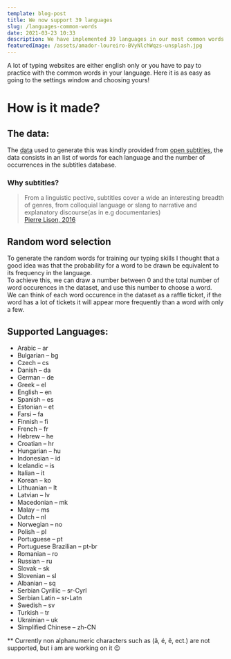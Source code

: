 ```yaml
---
template: blog-post
title: We now support 39 languages
slug: /languages-common-words
date: 2021-03-23 10:33
description: We have implemented 39 languages in our most common words free typing practice
featuredImage: /assets/amador-loureiro-BVyNlchWqzs-unsplash.jpg
---
```


A lot of typing websites are either english only or you have to pay to practice with the common words in your language. Here it is as easy as going to the settings window and choosing yours!  

# How is it made?

## The data:
The [data](https://opus.nlpl.eu/OpenSubtitles2018.php) used to generate this was kindly provided from [open subtitles](https://www.opensubtitles.org), the data consists in an list of words for each language and the number of occurrences in the subtitles database.  

### Why subtitles?

>From a linguistic pective, subtitles cover a wide an interesting breadth of genres, from colloquial language or slang to narrative and explanatory discourse(as in e.g documentaries)  
[Pierre Lison, 2016](http://www.lrec-conf.org/proceedings/lrec2016/pdf/947_Paper.pdf)

## Random word selection

To generate the random words for training our typing skills I thought that a good idea was that the probability for a word to be drawn be equivalent to its frequency in the language.  
To achieve this, we can draw a number between 0 and the total number of word occurences in the dataset, and use this number to choose a word.  
We can think of each word occurence in the dataset as a raffle ticket, if the word has a lot of tickets it will appear more frequently than a word with only a few.  

## Supported Languages:
- Arabic – ar
- Bulgarian – bg
- Czech – cs
- Danish – da
- German – de
- Greek – el
- English – en
- Spanish – es
- Estonian – et
- Farsi – fa
- Finnish – fi
- French – fr
- Hebrew – he
- Croatian – hr
- Hungarian – hu
- Indonesian – id
- Icelandic – is
- Italian – it
- Korean – ko
- Lithuanian – lt
- Latvian – lv
- Macedonian – mk
- Malay – ms
- Dutch – nl
- Norwegian – no
- Polish – pl
- Portuguese – pt
- Portuguese Brazilian – pt-br
- Romanian – ro
- Russian – ru
- Slovak – sk
- Slovenian – sl
- Albanian – sq
- Serbian Cyrillic – sr-Cyrl
- Serbian Latin – sr-Latn
- Swedish – sv
- Turkish – tr
- Ukrainian – uk
- Simplified Chinese – zh-CN

** Currently non alphanumeric characters such as (ã, é, ê, ect.) are not supported, but i am are working on it 😉



